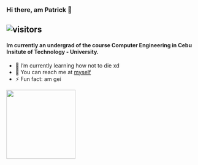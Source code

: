 ### Hi there, am Patrick 👋
![visitors](https://visitor-badge.glitch.me/badge?page_id=${beefysalad}.${beefysalad})
---
#### Im currently an undergrad of the course Computer Engineering in Cebu Insitute of Technology - University.

<!-- **beefysalad/beefysalad** is a ✨ _special_ ✨ repository because its `README.md` (this file) appears on your GitHub profile. -->

<!-- Here are some ideas to get you started: -->
- 🌱 I’m currently learning how not to die xd
- 💬 You can reach me at [myself](https://www.facebook.com/Jpatrickzxc/)
- ⚡ Fun fact: am gei

<img height="180em" src="https://github-readme-stats.vercel.app/api?username=beefysalad&show_icons=true&hide_border=true&&count_private=true&include_all_commits=true" />
<!--START_SECTION:waka-->
<!--END_SECTION:waka-->
